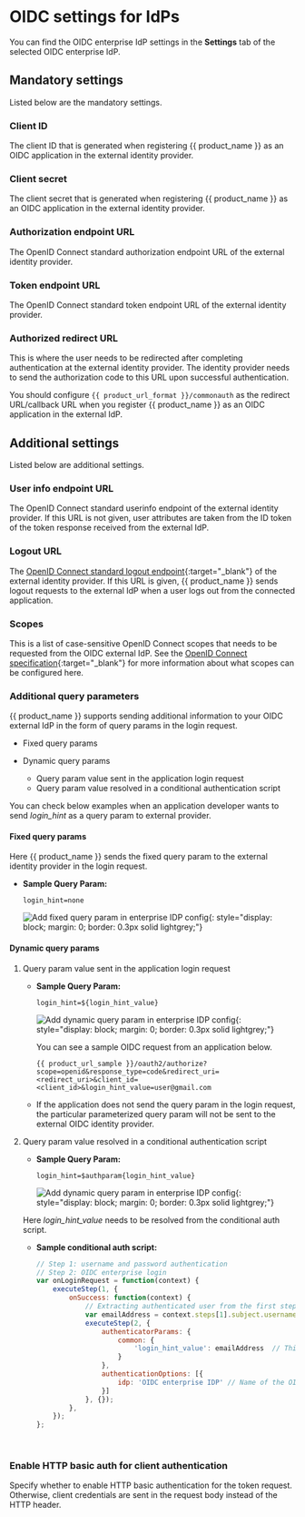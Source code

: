 # OIDC settings for IdPs

You can find the OIDC enterprise IdP settings in the **Settings** tab of the selected OIDC enterprise IdP.

## Mandatory settings

Listed below are the mandatory settings.

### Client ID
The client ID that is generated when registering {{ product_name }} as an OIDC application in the external identity provider.

### Client secret
The client secret that is generated when registering {{ product_name }} as an OIDC application in the external identity provider.

### Authorization endpoint URL
The OpenID Connect standard authorization endpoint URL of the external identity provider.

### Token endpoint URL
The OpenID Connect standard token endpoint URL of the external identity provider.

### Authorized redirect URL
This is where the user needs to be redirected after completing authentication at the external identity provider. The identity provider needs to send the authorization code to this URL upon successful authentication.

You should configure `{{ product_url_format }}/commonauth` as the redirect URL/callback URL when you register {{ product_name }} as an OIDC application in the external IdP.

## Additional settings

Listed below are additional settings.

### User info endpoint URL

The OpenID Connect standard userinfo endpoint <!-- [OpenID Connect standard userinfo endpoint](https://openid.net/specs/openid-connect-core-1_0.html#UserInfo)--> of the external identity provider. If this URL is not given, user attributes are taken from the ID token of the token response received from the external IdP.

### Logout URL
The [OpenID Connect standard logout endpoint](https://openid.net/specs/openid-connect-rpinitiated-1_0.html#Terminology){:target="_blank"} of the external identity provider. If this URL is given, {{ product_name }} sends logout requests to the external IdP when a user logs out from the connected application.

### Scopes
This is a list of case-sensitive OpenID Connect scopes that needs to be requested from the OIDC external IdP. See the [OpenID Connect specification](https://openid.net/specs/openid-connect-core-1_0.html#ScopeClaims){:target="_blank"} for more information about what scopes can be configured here.

### Additional query parameters

{{ product_name }} supports sending additional information to your OIDC external IdP in the form of query params in the login request.

- Fixed query params
- Dynamic query params
  
    - Query param value sent in the application login request
    - Query param value resolved in a conditional authentication script

You can check below examples when an application developer wants to send _login_hint_ as a query param to external provider.

#### Fixed query params
Here {{ product_name }} sends the fixed query param to the external identity provider in the login request.

- **Sample Query Param:**

    `login_hint=none`

    ![Add fixed query param in enterprise IDP config]({{base_path}}/assets/img/guides/idp/oidc-enterprise-idp/queryparam/fixed-query-param.png){: style="display: block; margin: 0; border: 0.3px solid lightgrey;"}

#### Dynamic query params

1. Query param value sent in the application login request

    - **Sample Query Param:**

        `login_hint=${login_hint_value}`

        ![Add dynamic query param in enterprise IDP config]({{base_path}}/assets/img/guides/idp/oidc-enterprise-idp/queryparam/dynamic_query_param_from_app.png){: style="display: block; margin: 0; border: 0.3px solid lightgrey;"}

        You can see a sample OIDC request from an application below.

        ```
        {{ product_url_sample }}/oauth2/authorize?scope=openid&response_type=code&redirect_uri=<redirect_uri>&client_id=<client_id>&login_hint_value=user@gmail.com
        ```


    - If the application does not send the query param in the login request, the particular parameterized query param will not be sent to the external OIDC identity provider.

2. Query param value resolved in a conditional authentication script

    - **Sample Query Param:**

        `login_hint=$authparam{login_hint_value}`

        ![Add dynamic query param in enterprise IDP config]({{base_path}}/assets/img/guides/idp/oidc-enterprise-idp/queryparam/dynamic_query_param_from_conditional_auth.png){: style="display: block; margin: 0; border: 0.3px solid lightgrey;"}

    Here _login_hint_value_ needs to be resolved from the conditional auth script.
    <br>  

    - **Sample conditional auth script:**  

        ```js
        // Step 1: username and password authentication  
        // Step 2: OIDC enterprise login  
        var onLoginRequest = function(context) {
            executeStep(1, {
                onSuccess: function(context) {
                    // Extracting authenticated user from the first step.
                    var emailAddress = context.steps[1].subject.username;
                    executeStep(2, {
                        authenticatorParams: {
                            common: {
                                'login_hint_value': emailAddress  // This is where we resolve the dynamic query param.
                            }
                        },
                        authenticationOptions: [{
                            idp: 'OIDC enterprise IDP' // Name of the OIDC idp.
                        }]
                    }, {});
                },
            });
        };
        ```
        <br>

### Enable HTTP basic auth for client authentication
Specify whether to enable HTTP basic authentication for the token request. Otherwise, client credentials are sent in the request body instead of the HTTP header.
